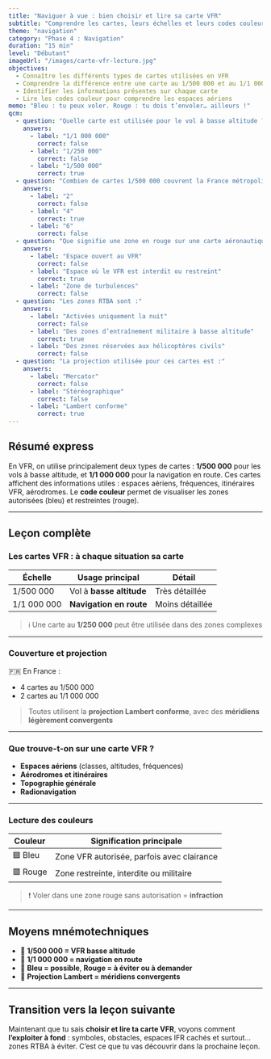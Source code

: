 ```yaml
---
title: "Naviguer à vue : bien choisir et lire sa carte VFR"
subtitle: "Comprendre les cartes, leurs échelles et leurs codes couleur"
theme: "navigation"
category: "Phase 4 : Navigation"
duration: "15 min"
level: "Débutant"
imageUrl: "/images/carte-vfr-lecture.jpg"
objectives:
  - Connaître les différents types de cartes utilisées en VFR
  - Comprendre la différence entre une carte au 1/500 000 et au 1/1 000 000
  - Identifier les informations présentes sur chaque carte
  - Lire les codes couleur pour comprendre les espaces aériens
memo: "Bleu : tu peux voler. Rouge : tu dois t’envoler… ailleurs !"
qcm:
  - question: "Quelle carte est utilisée pour le vol à basse altitude ?"
    answers:
      - label: "1/1 000 000"
        correct: false
      - label: "1/250 000"
        correct: false
      - label: "1/500 000"
        correct: true
  - question: "Combien de cartes 1/500 000 couvrent la France métropolitaine ?"
    answers:
      - label: "2"
        correct: false
      - label: "4"
        correct: true
      - label: "6"
        correct: false
  - question: "Que signifie une zone en rouge sur une carte aéronautique ?"
    answers:
      - label: "Espace ouvert au VFR"
        correct: false
      - label: "Espace où le VFR est interdit ou restreint"
        correct: true
      - label: "Zone de turbulences"
        correct: false
  - question: "Les zones RTBA sont :"
    answers:
      - label: "Activées uniquement la nuit"
        correct: false
      - label: "Des zones d’entraînement militaire à basse altitude"
        correct: true
      - label: "Des zones réservées aux hélicoptères civils"
        correct: false
  - question: "La projection utilisée pour ces cartes est :"
    answers:
      - label: "Mercator"
        correct: false
      - label: "Stéréographique"
        correct: false
      - label: "Lambert conforme"
        correct: true
---
```


## Résumé express

En VFR, on utilise principalement deux types de cartes : **1/500 000** pour les vols à basse altitude, et **1/1 000 000** pour la navigation en route. Ces cartes affichent des informations utiles : espaces aériens, fréquences, itinéraires VFR, aérodromes. Le **code couleur** permet de visualiser les zones autorisées (bleu) et restreintes (rouge).

---

## Leçon complète

### Les cartes VFR : à chaque situation sa carte

| Échelle     | Usage principal          | Détail          |
| ----------- | ------------------------ | --------------- |
| 1/500 000   | Vol à **basse altitude** | Très détaillée  |
| 1/1 000 000 | **Navigation en route**  | Moins détaillée |

> ℹ️ Une carte au **1/250 000** peut être utilisée dans des zones complexes

---

### Couverture et projection

🇫🇷 En France :

- 4 cartes au 1/500 000
- 2 cartes au 1/1 000 000

> Toutes utilisent la **projection Lambert conforme**, avec des **méridiens légèrement convergents**

---

### Que trouve-t-on sur une carte VFR ?

- **Espaces aériens** (classes, altitudes, fréquences)
- **Aérodromes et itinéraires**
- **Topographie générale**
- **Radionavigation**

---

### Lecture des couleurs

| Couleur  | Signification principale                   |
| -------- | ------------------------------------------ |
| 🟦 Bleu  | Zone VFR autorisée, parfois avec clairance |
| 🟥 Rouge | Zone restreinte, interdite ou militaire    |

> ❗ Voler dans une zone rouge sans autorisation = **infraction**

---

## Moyens mnémotechniques

- 🧠 **1/500 000 = VFR basse altitude**
- 🧠 **1/1 000 000 = navigation en route**
- 🧠 **Bleu = possible**, **Rouge = à éviter ou à demander**
- 🧠 **Projection Lambert = méridiens convergents**

---

## Transition vers la leçon suivante

Maintenant que tu sais **choisir et lire ta carte VFR**, voyons comment **l’exploiter à fond** : symboles, obstacles, espaces IFR cachés et surtout… zones RTBA à éviter. C’est ce que tu vas découvrir dans la prochaine leçon.
